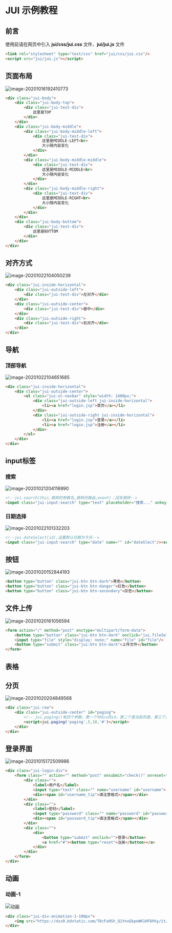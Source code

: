 # JUI 示例教程

## 前言

使用前请在网页<head></head>中引入 **jui/css/jui.css** 文件、**jui/jui.js** 文件

```html
<link rel="stylesheet" type="text/css" href="jui/css/jui.css"/>
<script src="jui/jui.js"></script>
```

## 页面布局

![image-20201016192410773](image-20201016192410773.png)

```html
<div class="jui-body">
    <div class="jui-body-top">
        <div class="jui-test-div">				
            这里是TOP
        </div>
    </div>
    <div class="jui-body-middle">
        <div class="jui-body-middle-left">
            <div class="jui-test-div">
                这里是MIDDLE-LEFT<br>
                大小随内容变化
            </div>
        </div>	
        <div class="jui-body-middle-middle">
            <div class="jui-test-div">
                这里是MIDDLE-MIDDLE<br>
                大小随内容变化
            </div>
        </div>	
        <div class="jui-body-middle-right">
            <div class="jui-test-div">
                这里是MIDDLE-RIGHT<br>
                大小随内容变化
            </div>
        </div>	
    </div>			
    <div class="jui-body-bottom">
        <div class="jui-test-div">
            这里是BOTTOM
        </div>
    </div>			
</div>		
```

## 对齐方式

![image-20201022104050239](image-20201022104050239.png)

```html
<div class="jui-inside-horizontal">
    <div class="jui-outside-left">
        <div class="jui-test-div">左对齐</div>
    </div>
    <div class="jui-outside-center">
        <div class="jui-test-div">居中</div>             
    </div>
    <div class="jui-outside-right">
        <div class="jui-test-div">右对齐</div>    
    </div>
</div>
```

## 导航

### 顶部导航

![image-20201022104651685](image-20201022104651685.png)

```html
<div class="jui-inside-horizontal">
    <div class="jui-outside-center">
        <ul class="jui-ul-navbar" style="width: 1400px;">
            <div class="jui-outside-left jui-inside-horizontal">
                <li><a href="login.jsp">首页</a></li>
            </div>
            <div class="jui-outside-right jui-inside-horizontal">
                <li><a href="login.jsp">登录</a></li>
                <li><a href="login.jsp">注册</a></li>
            </div>
        </ul>
    </div>
</div>
```
## input标签

### 搜索

![image-20201021204116990](image-20201021204116990.png)

```html
<!--jui.search(this,跳转的参数名,跳转的路由,event)；回车跳转-->
<input class="jui-input-search" type="text" placeholder="搜索..." onkeydown="jui.search(this,'search','index.html',event)"/>
```
### 日期选择

![image-20201022101332203](image-20201022101332203.png)

```html
<!--jui.dateSelect(id),设置默认日期为今天-->
<input class="jui-input-search" type="date" name="" id="dateSlect"/><script>jui.dateSelect('dateSlect')</script>
```
## 按钮

![image-20201020152844193](image-20201020152844193.png)

```html
<button type="button" class="jui-btn btn-dark">黑色</button>
<button type="button" class="jui-btn btn-danger">红色</button>
<button type="button" class="jui-btn btn-secondary">灰色</button>
```
## 文件上传

![image-20201020161056594](image-20201020161056594.png)

```html
<form action="/" method="post" enctype="multipart/form-data">
    <button type="button" class="jui-btn btn-dark" onclick="jui.fileSelect('file',this)">选择文件</button>
    <input type="file" style="display: none;" name="file" id="file"/>
    <button type="submit" class="jui-btn btn-dark">上传文件</button>
</form>
```
## 表格



## 分页

![image-20201020204849568](image-20201020204849568.png)

```html
<div class="jui-row">
    <div class="jui-outside-center" id="paging">
        <!-- jui.paging()有四个参数，第一个时div的id，第二个是当前页面，第三个是总页面，第四个是要跳转的路由，跳转带有currentPage属性是目标页码 -->
        <script>jui.paging('paging',5,10,'#')</script>
    </div>
</div>
```
## 登录界面

![image-20201015172509986](image-20201015172509986.png)

```html
<div class="jui-login-div">
    <form class="" action="" method="post" onsubmit="check()" onreset="clear_tip()">
        <div class="">
            <label>用户名</label>
            <input type="text" class="" name="username" id="username">
            <div><span id="username_tip">请注意格式</span></div>
        </div>
        <div class="">
            <label>密码</label>
            <input type="password" class="" name="password" id="password">
            <div><span id="password_tip">请注意格式</span></div>
        </div>
        <div class="">
            <div>
                <button type="submit" onclick="">登录</button>
                <a href="#"><button type="reset">注册</button></a>
            </div>
        </div>
    </form>
</div>
```

## 动画

### 动画-1

![动画](%E5%8A%A8%E7%94%BB.gif)

```html
<div class="jui-div-animation-1-100px">
    <img src="https://dss0.bdstatic.com/70cFuHSh_Q1YnxGkpoWK1HF6hhy/it/u=1906469856,4113625838&fm=26&gp=0.jpg" >
</div>
```

